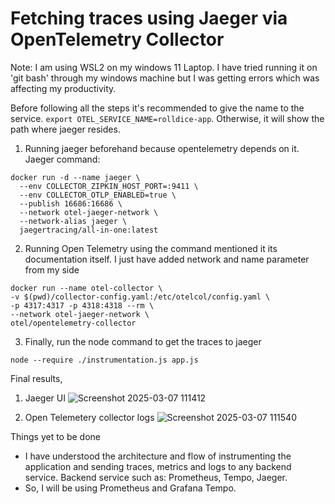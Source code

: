 # Fetching traces using Jaeger via OpenTelemetry Collector

Note: I am using WSL2 on my windows 11 Laptop. I have tried running it on 'git bash' through my windows machine but I was getting errors which was affecting my productivity.

Before following all the steps it's recommended to give the name to the service.
`export OTEL_SERVICE_NAME=rolldice-app`. Otherwise, it will show the path where jaeger resides.


1. Running jaeger beforehand because opentelemetry depends on it.
Jaeger command:
```
docker run -d --name jaeger \
  --env COLLECTOR_ZIPKIN_HOST_PORT=:9411 \
  --env COLLECTOR_OTLP_ENABLED=true \
  --publish 16686:16686 \
  --network otel-jaeger-network \
  --network-alias jaeger \
  jaegertracing/all-in-one:latest

```

2. Running Open Telemetry using the command mentioned it its documentation itself. I just have added network and name parameter from my side

```
docker run --name otel-collector \
-v $(pwd)/collector-config.yaml:/etc/otelcol/config.yaml \
-p 4317:4317 -p 4318:4318 --rm \
--network otel-jaeger-network \
otel/opentelemetry-collector
```
3. Finally, run the node command to get the traces to jaeger 

```
node --require ./instrumentation.js app.js
```

Final results,
1. Jaeger UI
![Screenshot 2025-03-07 111412](https://github.com/user-attachments/assets/68d49dac-c214-44d8-96b5-b3268b63c7ad)


2. Open Telemetery collector logs
![Screenshot 2025-03-07 111540](https://github.com/user-attachments/assets/58080473-bddb-40fe-934a-245325b1ff84)


Things yet to be done
- I have understood the architecture and flow of instrumenting the application and sending traces, metrics and logs to any backend service. Backend service such as: Prometheus, Tempo, Jaeger.
- So, I will be using Prometheus and Grafana Tempo. 
